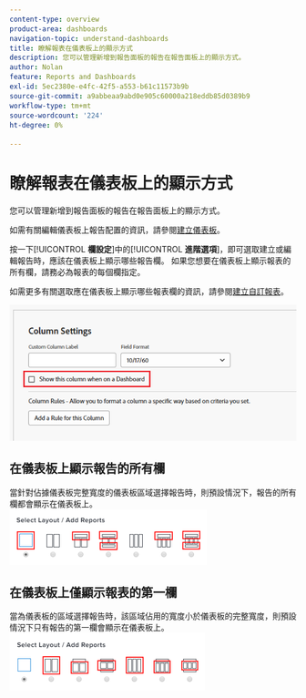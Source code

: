 ```yaml
---
content-type: overview
product-area: dashboards
navigation-topic: understand-dashboards
title: 瞭解報表在儀表板上的顯示方式
description: 您可以管理新增到報告面板的報告在報告面板上的顯示方式。
author: Nolan
feature: Reports and Dashboards
exl-id: 5ec2380e-e4fc-42f5-a553-b61c11573b9b
source-git-commit: a9abbeaa9abd0e905c60000a218eddb85d0389b9
workflow-type: tm+mt
source-wordcount: '224'
ht-degree: 0%

---
```


# 瞭解報表在儀表板上的顯示方式

<!-- Audited: 1/2025 -->

您可以管理新增到報告面板的報告在報告面板上的顯示方式。

如需有關編輯儀表板上報告配置的資訊，請參閱[建立儀表板](../../../reports-and-dashboards/dashboards/creating-and-managing-dashboards/create-dashboard.md)。

按一下&#x200B;[!UICONTROL **欄設定**]&#x200B;中的&#x200B;[!UICONTROL **進階選項**]，即可選取建立或編輯報告時，應該在儀表板上顯示哪些報告欄。 如果您想要在儀表板上顯示報表的所有欄，請務必為報表的每個欄指定。

如需更多有關選取應在儀表板上顯示哪些報表欄的資訊，請參閱[建立自訂報表](../../../reports-and-dashboards/reports/creating-and-managing-reports/create-custom-report.md)。

![顯示在儀表板選項](assets/show-in-dashboard.png)

## 在儀表板上顯示報告的所有欄

當針對佔據儀表板完整寬度的儀表板區域選擇報告時，則預設情況下，報告的所有欄都會顯示在儀表板上。\
![顯示所有資料行選項](assets/qs-dashboard-full-reports-350x118.png)

## 在儀表板上僅顯示報表的第一欄

當為儀表板的區域選擇報告時，該區域佔用的寬度小於儀表板的完整寬度，則預設情況下只有報告的第一欄會顯示在儀表板上。\
![顯示第一欄選項](assets/qs-dashboard-truncated-reports-350x118.png)
